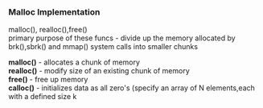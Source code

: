 ### Malloc Implementation 
<p> malloc(), realloc(),free() <br>
primary purpose of these funcs - divide up the memory allocated by brk(),sbrk() and mmap() system calls into smaller chunks <br>
 
**malloc()** - allocates a chunk of memory <br>
**realloc()** - modify size of an existing chunk of memory <br>
**free()** - free up memory <br>
**calloc()** - initializes data as all zero's (specify an array of N elements,each with a defined size 
k









